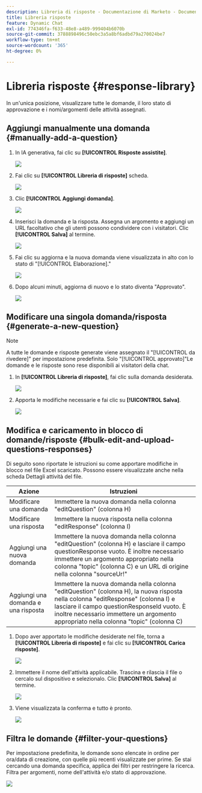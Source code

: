 ```yaml
---
description: Libreria di risposte - Documentazione di Marketo - Documentazione del prodotto
title: Libreria risposte
feature: Dynamic Chat
exl-id: 774346fa-f633-48e8-a489-999404b6070b
source-git-commit: 3788898496c50ebc3a5a8bf6adbd79a270024be7
workflow-type: tm+mt
source-wordcount: '365'
ht-degree: 0%

---
```


# Libreria risposte {#response-library}

In un&#39;unica posizione, visualizzare tutte le domande, il loro stato di approvazione e i nomi/argomenti delle attività assegnati.

## Aggiungi manualmente una domanda {#manually-add-a-question}

1. In IA generativa, fai clic su **[!UICONTROL Risposte assistite]**.

   ![](assets/response-library-1.png)

1. Fai clic su **[!UICONTROL Libreria di risposte]** scheda.

   ![](assets/response-library-2.png)

1. Clic **[!UICONTROL Aggiungi domanda]**.

   ![](assets/response-library-3.png)

1. Inserisci la domanda e la risposta. Assegna un argomento e aggiungi un URL facoltativo che gli utenti possono condividere con i visitatori. Clic **[!UICONTROL Salva]** al termine.

   ![](assets/response-library-4.png)

1. Fai clic su aggiorna e la nuova domanda viene visualizzata in alto con lo stato di &quot;[!UICONTROL Elaborazione].&quot;

   ![](assets/response-library-5.png)

1. Dopo alcuni minuti, aggiorna di nuovo e lo stato diventa &quot;Approvato&quot;.

   ![](assets/response-library-6.png)

## Modificare una singola domanda/risposta {#generate-a-new-question}

>[!NOTE]
>
>A tutte le domande e risposte generate viene assegnato il &quot;[!UICONTROL da rivedere]&quot; per impostazione predefinita. Solo &quot;[!UICONTROL approvato]&quot;Le domande e le risposte sono rese disponibili ai visitatori della chat.

1. In **[!UICONTROL Libreria di risposte]**, fai clic sulla domanda desiderata.

   ![](assets/response-library-7.png)

1. Apporta le modifiche necessarie e fai clic su **[!UICONTROL Salva]**.

   ![](assets/response-library-8.png)

## Modifica e caricamento in blocco di domande/risposte {#bulk-edit-and-upload-questions-responses}

Di seguito sono riportate le istruzioni su come apportare modifiche in blocco nel file Excel scaricato. Possono essere visualizzate anche nella scheda Dettagli attività del file.

<table>
<thead>
  <tr>
    <th>Azione</th>
    <th>Istruzioni</th>
  </tr>
</thead>
<tbody>
  <tr>
    <td>Modificare una domanda</td>
    <td>Immettere la nuova domanda nella colonna "editQuestion" (colonna H)</td>
  </tr>
  <tr>
    <td>Modificare una risposta</td>
    <td>Immettere la nuova risposta nella colonna "editResponse" (colonna I)</td>
  </tr>
  <tr>
    <td>Aggiungi una nuova domanda</td>
    <td>Immettere la nuova domanda nella colonna "editQuestion" (colonna H) e lasciare il campo questionResponse vuoto. È inoltre necessario immettere un argomento appropriato nella colonna "topic" (colonna C) e un URL di origine nella colonna "sourceUr!"</td>
  </tr>
  <tr>
    <td>Aggiungi una domanda e una risposta</td>
    <td>Immettere la nuova domanda nella colonna "editQuestion" (colonna H), la nuova risposta nella colonna "editResponse" (colonna I) e lasciare il campo questionResponseld vuoto. È inoltre necessario immettere un argomento appropriato nella colonna "topic" (colonna C)</td>
  </tr>
</tbody>
</table>

1. Dopo aver apportato le modifiche desiderate nel file, torna a **[!UICONTROL Libreria di risposte]** e fai clic su **[!UICONTROL Carica risposte]**.

   ![](assets/response-library-9.png)

1. Immettere il nome dell&#39;attività applicabile. Trascina e rilascia il file o cercalo sul dispositivo e selezionalo. Clic **[!UICONTROL Salva]** al termine.

   ![](assets/response-library-10.png)

1. Viene visualizzata la conferma e tutto è pronto.

   ![](assets/response-library-11.png)

## Filtra le domande {#filter-your-questions}

Per impostazione predefinita, le domande sono elencate in ordine per ora/data di creazione, con quelle più recenti visualizzate per prime. Se stai cercando una domanda specifica, applica dei filtri per restringere la ricerca. Filtra per argomenti, nome dell&#39;attività e/o stato di approvazione.

![](assets/response-library-12.png)
